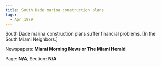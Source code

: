 ```yaml
---  
title: South Dade marina construction plans  
tags:  
  - Apr 1979  
---  
```

  
South Dade marina construction plans suffer financial problems. [In the South Miami Neighbors.]  
  
Newspapers: **Miami Morning News or The Miami Herald**  
  
Page: **N/A**, Section: **N/A** 
